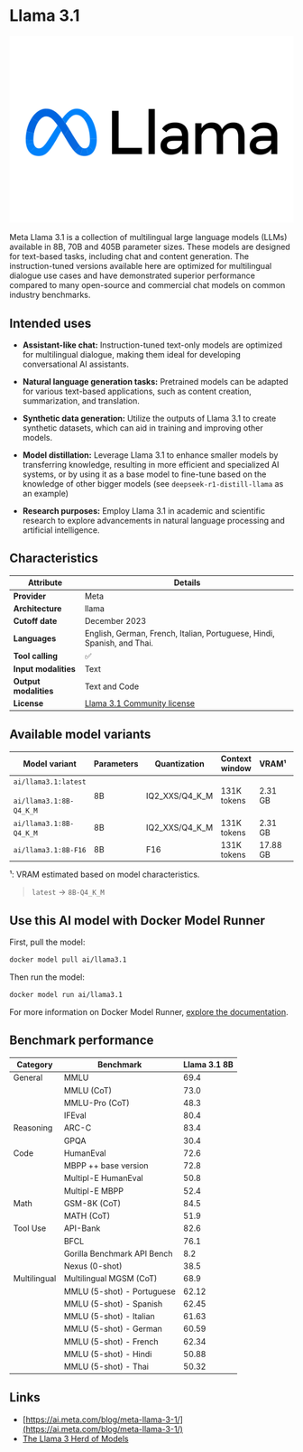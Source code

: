 # Llama 3.1

![logo](https://github.com/docker/model-cards/raw/refs/heads/main/logos/meta-280x184-overview@2x.svg)

​Meta Llama 3.1 is a collection of multilingual large language models (LLMs) available in 8B, 70B and 405B parameter sizes. These models are designed for text-based tasks, including chat and content generation. The instruction-tuned versions available here are optimized for multilingual dialogue use cases and have demonstrated superior performance compared to many open-source and commercial chat models on common industry benchmarks. 

## Intended uses

- **Assistant-like chat:** Instruction-tuned text-only models are optimized for multilingual dialogue, making them ideal for developing conversational AI assistants. ​

- **Natural language generation tasks:** Pretrained models can be adapted for various text-based applications, such as content creation, summarization, and translation. ​

- **Synthetic data generation:** Utilize the outputs of Llama 3.1 to create synthetic datasets, which can aid in training and improving other models. ​

- **Model distillation:** Leverage Llama 3.1 to enhance smaller models by transferring knowledge, resulting in more efficient and specialized AI systems, or by using it as a base model to fine-tune based on the knowledge of other bigger models (see `deepseek-r1-distill-llama` as an example) ​

- **Research purposes:** Employ Llama 3.1 in academic and scientific research to explore advancements in natural language processing and artificial intelligence. 

## Characteristics

| Attribute             | Details        |
|---------------------- |----------------|
| **Provider**          | Meta           |
| **Architecture**      | llama          |
| **Cutoff date**       | December 2023  |
| **Languages**         | English, German, French, Italian, Portuguese, Hindi, Spanish, and Thai.|
| **Tool calling**      | ✅             |
| **Input modalities**  | Text           |
| **Output modalities** | Text and Code  |
| **License**           | [Llama 3.1 Community license](https://github.com/meta-llama/llama-models/blob/main/models/llama3_1/LICENSE)|

## Available model variants

| Model variant | Parameters | Quantization | Context window | VRAM¹ | Size |
|---------------|------------|--------------|----------------|------|-------|
| `ai/llama3.1:latest`<br><br>`ai/llama3.1:8B-Q4_K_M` | 8B | IQ2_XXS/Q4_K_M | 131K tokens | 2.31 GB | 4.58 GB |
| `ai/llama3.1:8B-Q4_K_M` | 8B | IQ2_XXS/Q4_K_M | 131K tokens | 2.31 GB | 4.58 GB |
| `ai/llama3.1:8B-F16` | 8B | F16 | 131K tokens | 17.88 GB | 14.96 GB |

¹: VRAM estimated based on model characteristics.

> `latest` → `8B-Q4_K_M`

## Use this AI model with Docker Model Runner

First, pull the model:

```bash
docker model pull ai/llama3.1
```

Then run the model:

```bash
docker model run ai/llama3.1
```

For more information on Docker Model Runner, [explore the documentation](https://docs.docker.com/desktop/features/model-runner/).

## Benchmark performance

| Category    | Benchmark                    | Llama 3.1 8B |
|-------------|------------------------------|--------------|
| General     | MMLU                         | 69.4         |
|             | MMLU (CoT)                   | 73.0         |
|             | MMLU-Pro (CoT)               | 48.3         |
|             | IFEval                       | 80.4         |
| Reasoning   | ARC-C                        | 83.4         |
|             | GPQA                         | 30.4         |
| Code        | HumanEval                    | 72.6         |
|             | MBPP ++ base version         | 72.8         |
|             | Multipl-E HumanEval          | 50.8         |
|             | Multipl-E MBPP               | 52.4         |
| Math        | GSM-8K (CoT)                 | 84.5         |
|             | MATH (CoT)                   | 51.9         |
| Tool Use    | API-Bank                     | 82.6         |
|             | BFCL                         | 76.1         |
|             | Gorilla Benchmark API Bench  | 8.2          |
|             | Nexus (0-shot)               | 38.5         |
| Multilingual| Multilingual MGSM (CoT)      | 68.9         |
|             | MMLU (5-shot) - Portuguese   | 62.12        |
|             | MMLU (5-shot) - Spanish      | 62.45        |
|             | MMLU (5-shot) - Italian      | 61.63        |
|             | MMLU (5-shot) - German       | 60.59        |
|             | MMLU (5-shot) - French       | 62.34        |
|             | MMLU (5-shot) - Hindi        | 50.88        |
|             | MMLU (5-shot) - Thai         | 50.32        |

## Links
- [https://ai.meta.com/blog/meta-llama-3-1/](https://ai.meta.com/blog/meta-llama-3-1/)
- [The Llama 3 Herd of Models](https://arxiv.org/pdf/2407.21783)
